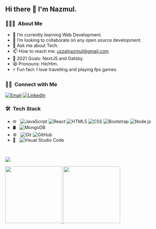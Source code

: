 ## Hi there 👋 I'm Nazmul.

<h3> 👨🏻‍💻 &nbsp;About Me </h3>

- 🌱 I’m currently learning Web Development.
- 👯 I’m looking to collaborate on any open source development.
- 💬 Ask me about Tech.
- 📫 How to reach me: uzzalnazmul@gmail.com
- 🥅 2021 Goals: NextJS and Gatsby.
- 😄 Pronouns: He/Him.
- ⚡ Fun fact: I love travelling and playing fps games.


<h3> 🤝🏻 &nbsp;Connect with Me </h3>

<p align="">
<a href="mailto:uzzalnazmul@gmail.com"><img alt="Email" src="https://img.shields.io/badge/Email-uzzalnazmul-informational?style=flat-square&logo=gmail"></a>
<a href="https://www.linkedin.com/in/nazmuluzzal/"><img alt="LinkedIn" src="https://img.shields.io/badge/LinkedIn-Md%20Nazmul%20Hasan-informational?style=flat-square&logo=linkedin"></a>
  
</p>
<h3> 🛠 &nbsp;Tech Stack</h3>

- 🌐 &nbsp;
  ![JavaScript](https://img.shields.io/badge/-JavaScript-333333?style=flat&logo=javascript)
  ![React](https://img.shields.io/badge/-React-333333?style=flat&logo=react)
  ![HTML5](https://img.shields.io/badge/-HTML5-333333?style=flat&logo=HTML5)
  ![CSS](https://img.shields.io/badge/-CSS-333333?style=flat&logo=CSS3&logoColor=1572B6)
  ![Bootstrap](https://img.shields.io/badge/-Bootstrap-333333?style=flat&logo=bootstrap&logoColor=563D7C)
  ![Node.js](https://img.shields.io/badge/-Node.js-333333?style=flat&logo=node.js)
- 🛢 &nbsp;
  ![MongoDB](https://img.shields.io/badge/-MongoDB-333333?style=flat&logo=mongodb)
- ⚙️ &nbsp;
  ![Git](https://img.shields.io/badge/-Git-333333?style=flat&logo=git)
  ![GitHub](https://img.shields.io/badge/-GitHub-333333?style=flat&logo=github)
- 🔧 &nbsp;
  ![Visual Studio Code](https://img.shields.io/badge/-Visual%20Studio%20Code-333333?style=flat&logo=visual-studio-code&logoColor=007ACC)
  
<br/>


![](https://komarev.com/ghpvc/?username=nazmuluzzal&color=blueviolet)


<a href="https://github.com/nazmuluzzal">
  <img height="180em" src="https://github-readme-stats.vercel.app/api?username=nazmuluzzal&theme=tokyonight&show_icons=true" />
  
  <img height="180em" src="https://github-readme-stats.vercel.app/api/top-langs/?username=nazmuluzzal&theme=tokyonight&layout=compact" />
</a>



